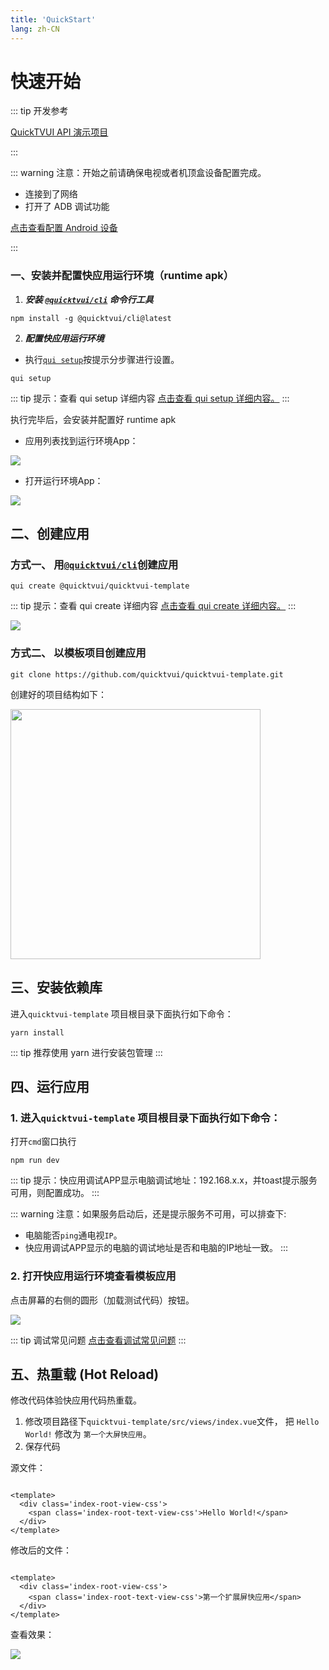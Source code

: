 ```yaml
---
title: 'QuickStart'
lang: zh-CN
---
```


# 快速开始

::: tip 开发参考

[QuickTVUI API 演示项目](/zh-CN/sample/api-demo)

:::

::: warning 注意：开始之前请确保电视或者机顶盒设备配置完成。

* 连接到了网络
* 打开了 ADB 调试功能

[点击查看配置 Android 设备](/zh-CN/guide/basic/installation)

:::

### 一、安装并配置快应用运行环境（runtime apk）

1. ***安装 [`@quicktvui/cli`](/zh-CN/tool/cli/introduction) 命令行工具***

```shell
npm install -g @quicktvui/cli@latest
```

2. ***配置快应用运行环境***

* 执行[`qui setup`](/zh-CN/tool/cli/setup)按提示分步骤进行设置。

```shell
qui setup
```

::: tip 提示：查看 qui setup 详细内容
[点击查看 qui setup 详细内容。](/zh-CN/tool/cli/setup)
:::

执行完毕后，会安装并配置好 runtime apk

* 应用列表找到运行环境App：

<img src="/guide/basic/runtime_app_install.png" />

* 打开运行环境App：

<img src="/guide/basic/runtime_app_running.png" />

## 二、创建应用

### 方式一、 用[`@quicktvui/cli`](/zh-CN/tool/cli/introduction)创建应用

```shell
qui create @quicktvui/quicktvui-template
```

::: tip 提示：查看 qui create 详细内容
[点击查看 qui create 详细内容。](/zh-CN/tool/cli/create)
:::

<img src="/tool/cli/cli-create.jpg" />

### 方式二、 以模板项目创建应用

```shell
git clone https://github.com/quicktvui/quicktvui-template.git
```

创建好的项目结构如下：

<img width="400px"  src="/guide/basic/quick-start-project.png" />

## 三、安装依赖库

进入`quicktvui-template` 项目根目录下面执行如下命令：

```shell
yarn install
```

::: tip 推荐使用 yarn 进行安装包管理
:::

## 四、运行应用

### 1. 进入`quicktvui-template` 项目根目录下面执行如下命令：

打开`cmd`窗口执行

```shell
npm run dev
```

::: tip 提示：快应用调试APP显示电脑调试地址：192.168.x.x，并toast提示服务可用，则配置成功。
:::

::: warning 注意：如果服务启动后，还是提示服务不可用，可以排查下:

* 电脑能否`ping`通电视`IP`。
* 快应用调试APP显示的电脑的调试地址是否和电脑的IP地址一致。
  :::

### 2. 打开快应用运行环境查看模板应用

点击屏幕的右侧的圆形（加载测试代码）按钮。


<img src="/guide/basic/es_hello_world.png" />


::: tip 调试常见问题
[点击查看调试常见问题](/zh-CN/guide/faq/dev-faq)
:::

## 五、热重载 (Hot Reload)

修改代码体验快应用代码热重载。

1. 修改项目路径下`quicktvui-template/src/views/index.vue`文件， 把 `Hello World!` 修改为 `第一个大屏快应用`。
2. 保存代码

源文件：

```vue

<template>
  <div class='index-root-view-css'>
    <span class='index-root-text-view-css'>Hello World!</span>
  </div>
</template>
```

修改后的文件：

```vue

<template>
  <div class='index-root-view-css'>
    <span class='index-root-text-view-css'>第一个扩展屏快应用</span>
  </div>
</template>
```

查看效果：

<img src="/guide/basic/es_hot_reload.png" />
